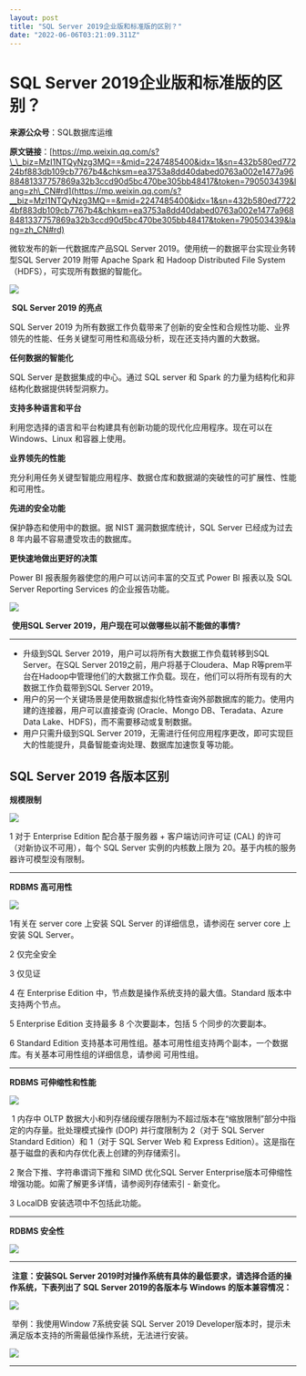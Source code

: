 ```yaml
---
layout: post
title: "SQL Server 2019企业版和标准版的区别？"
date: "2022-06-06T03:21:09.311Z"
---
```

SQL Server 2019企业版和标准版的区别？
==========================

**来源公众号**：SQL数据库运维

**原文链接**：[https://mp.weixin.qq.com/s?\_\_biz=MzI1NTQyNzg3MQ==&mid=2247485400&idx=1&sn=432b580ed77224bf883db109cb7767b4&chksm=ea3753a8dd40dabed0763a002e1477a9688481337757869a32b3ccd90d5bc470be305bb48417&token=790503439&lang=zh\_CN#rd](https://mp.weixin.qq.com/s?__biz=MzI1NTQyNzg3MQ==&mid=2247485400&idx=1&sn=432b580ed77224bf883db109cb7767b4&chksm=ea3753a8dd40dabed0763a002e1477a9688481337757869a32b3ccd90d5bc470be305bb48417&token=790503439&lang=zh_CN#rd)

微软发布的新一代数据库产品SQL Server 2019。使用统一的数据平台实现业务转型SQL Server 2019 附带 Apache Spark 和 Hadoop Distributed File System（HDFS），可实现所有数据的智能化。

![](https://img2022.cnblogs.com/blog/1664512/202206/1664512-20220606105849058-1135580245.png)

 **SQL Server 2019 的亮点**

SQL Server 2019 为所有数据工作负载带来了创新的安全性和合规性功能、业界领先的性能、任务关键型可用性和高级分析，现在还支持内置的大数据。

**任何数据的智能化**

SQL Server 是数据集成的中心。通过 SQL server 和 Spark 的力量为结构化和非结构化数据提供转型洞察力。

**支持多种语言和平台**

利用您选择的语言和平台构建具有创新功能的现代化应用程序。现在可以在 Windows、Linux 和容器上使用。

**业界领先的性能**

充分利用任务关键型智能应用程序、数据仓库和数据湖的突破性的可扩展性、性能和可用性。

**先进的安全功能**

保护静态和使用中的数据。据 NIST 漏洞数据库统计，SQL Server 已经成为过去 8 年内最不容易遭受攻击的数据库。

**更快速地做出更好的决策**

Power BI 报表服务器使您的用户可以访问丰富的交互式 Power BI 报表以及 SQL Server Reporting Services 的企业报告功能。

![](https://img2022.cnblogs.com/blog/1664512/202206/1664512-20220606105947741-1284700539.png)

 **使用SQL Server 2019，用户现在可以做哪些以前不能做的事情?**

* * *

*   升级到SQL Server 2019，用户可以将所有大数据工作负载转移到SQL Server。在SQL Server 2019之前，用户将基于Cloudera、Map R等prem平台在Hadoop中管理他们的大数据工作负载。现在，他们可以将所有现有的大数据工作负载带到SQL Server 2019。
*   用户的另一个关键场景是使用数据虚拟化特性查询外部数据库的能力。使用内建的连接器，用户可以直接查询 (Oracle、Mongo DB、Teradata、Azure Data Lake、HDFS)，而不需要移动或复制数据。
*   用户只需升级到SQL Server 2019，无需进行任何应用程序更改，即可实现巨大的性能提升，具备智能查询处理、数据库加速恢复等功能。

SQL Server 2019 各版本区别
---------------------

**规模限制**

**![](https://img2022.cnblogs.com/blog/1664512/202206/1664512-20220606110034881-75465271.png)**

1 对于 Enterprise Edition 配合基于服务器 + 客户端访问许可证 (CAL) 的许可（对新协议不可用），每个 SQL Server 实例的内核数上限为 20。基于内核的服务器许可模型没有限制。

* * *

**RDBMS 高可用性**

**![](https://img2022.cnblogs.com/blog/1664512/202206/1664512-20220606110113672-1576808834.png)**

1有关在 server core 上安装 SQL Server 的详细信息，请参阅在 server core 上安装 SQL Server。

2 仅完全安全

3 仅见证

4 在 Enterprise Edition 中，节点数是操作系统支持的最大值。Standard 版本中支持两个节点。

5 Enterprise Edition 支持最多 8 个次要副本，包括 5 个同步的次要副本。

6 Standard Edition 支持基本可用性组。基本可用性组支持两个副本，一个数据库。有关基本可用性组的详细信息，请参阅 可用性组。

* * *

****RDBMS 可伸缩性和性能****

![](https://img2022.cnblogs.com/blog/1664512/202206/1664512-20220606110147102-683458026.png)

 1 内存中 OLTP 数据大小和列存储段缓存限制为不超过版本在“缩放限制”部分中指定的内存量。批处理模式操作 (DOP) 并行度限制为 2（对于 SQL Server Standard Edition）和 1（对于 SQL Server Web 和 Express Edition）。这是指在基于磁盘的表和内存优化表上创建的列存储索引。

2 聚合下推、字符串谓词下推和 SIMD 优化SQL Server Enterprise版本可伸缩性增强功能。如需了解更多详情，请参阅列存储索引 - 新变化。

3 LocalDB 安装选项中不包括此功能。

* * *

****RDBMS 安全性****

![](https://img2022.cnblogs.com/blog/1664512/202206/1664512-20220606110238545-562083876.png)

* * *

 ****注意：**安装SQL Server 2019时对操作系统有具体的**最低要求**，请选择合适的操作系统，下表列出了 SQL Server 2019的各版本与 Windows 的版本兼容情况：**

**![](https://img2022.cnblogs.com/blog/1664512/202206/1664512-20220606110309323-655281369.png)**

 举例：我使用Window 7系统安装 SQL Server 2019 Developer版本时，提示未满足版本支持的所需最低操作系统，无法进行安装。

**![](https://img2022.cnblogs.com/blog/1664512/202206/1664512-20220606110324961-1630446231.png)**

* * *